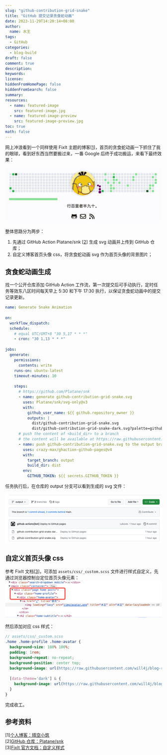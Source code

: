 ```yaml
---
slug: "github-contribution-grid-snake"
title: "GitHub 提交记录贪食蛇动画"
date: 2023-11-29T14:20:14+08:00
author:
  name: 水王
tags:
  - GitHub
categories:
  - blog-build
draft: false
comment: true
description:
keywords:
license:
hiddenFromHomePage: false
hiddenFromSearch: false
summary:
resources:
  - name: featured-image
    src: featured-image.jpg
  - name: featured-image-preview
    src: featured-image-preview.jpg
toc: true
math: false
---
```


网上冲浪看到一个同样使用 FixIt 主题的博客[[1]]，首页的贪食蛇动画一下抓住了我的眼球，看到好东西当然要搬过来，一番 Google 后终于成功搬运，来看下最终效果：

![贪食蛇动画](images/light-snake.gif)

整体思路分为两步：
1. 先通过 GitHub Action Platane/snk [[2]] 生成 svg 动画并上传到 GitHub 仓库；
2. 自定义博客首页头像 css，将贪食蛇动画 svg 作为首页头像的背景图片；

## 贪食蛇动画生成
找一个公开仓库添加 GitHub Action 工作流，第一次提交后可手动执行，定时任务等效东八区时间每天早上 5:30 和下午 17:30 执行，以保证贪食蛇动画中的提交记录更新。

```yaml
name: Generate Snake Animation

on:
  workflow_dispatch:
  schedule:
    # equal UTC/GMT+8 "30 5,17 * * *"
    - cron: "30 1,13 * * *"

jobs:
  generate:
    permissions:
      contents: write
    runs-on: ubuntu-latest
    timeout-minutes: 10
    
    steps:
      # https://github.com/Platane/snk
      - name: generate github-contribution-grid-snake.svg
        uses: Platane/snk/svg-only@v3
        with:
          github_user_name: ${{ github.repository_owner }}
          outputs: |
            dist/github-contribution-grid-snake.svg
            dist/github-contribution-grid-snake-dark.svg?palette=github-dark
      # push the content of <build_dir> to a branch
      # the content will be available at https://raw.githubusercontent.com/<github_user>/<repository>/<target_branch>/<file>
      - name: push github-contribution-grid-snake.svg to the output branch
        uses: crazy-max/ghaction-github-pages@v4
        with:
          target_branch: output
          build_dir: dist
        env:
          GITHUB_TOKEN: ${{ secrets.GITHUB_TOKEN }}
```

任务执行后，在仓库的 output 分支可以看到生成的 svg 文件：

![snake-svg-output.png](images/snake-svg-output.png)

## 自定义首页头像 css
参考 FixIt 文档[[3]]，可添加 `assets/css/_custom.scss` 文件进行样式自定义，先通过浏览器控制台定位首页头像元素：
![控制台定位头像](images/console-inspect.png)

然后添加对应 css 样式：
```scss
// assets/css/_custom.scss
.home .home-profile .home-avatar {
  background-size: 100% 100%;
  padding: 1rem;
  background-repeat: no-repeat;
  background-position: center top;
  background-image: url(https://raw.githubusercontent.com/will4j/blog-resource/output/github-contribution-grid-snake.svg);

  [data-theme='dark'] & {
    background-image: url(https://raw.githubusercontent.com/will4j/blog-resource/output/github-contribution-grid-snake-dark.svg);
  }
}
```

完成收工。

## 参考资料
\[1\][个人博客：晴空小筑][1]  
\[2\][GitHub 仓库：Platane/snk][2]  
\[3\][FixIt 官方文档：自定义样式][3]  

[1]:https://clearsky.me/
[2]:https://github.com/Platane/snk
[3]:https://fixit.lruihao.cn/documentation/advanced/#style-customization
